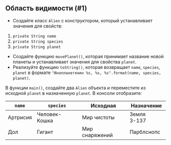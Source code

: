 ## Область видимости (#1)

- Создайте класс `Alien` с конструктором, который устанавливает значения для свойств:

1. `private String name`
2. `private String species`
3. `private String planet`

- Создайте функцию `movePlanet()`, которая принимает название новой планеты и устанавливает значения для
  свойства `planet`.
- Реализуйте функцию `toString()`, которая возвращает `name`, `species`, `planet` в
  формате `"Инопланетянин %s, %s, %s".format(name, species, planet)`.

В функции `main()`, создайте два `Alien` объекта и переместите из исходной `planet` в назначенную `planet`. В консоли
отобразите:

| `name`    | `species`    | Исходная        | Назначение     |
|-----------|--------------|-----------------|----------------|
| Артрисия | Человек-Кошка | Мир чистоты     | Земля З-137    |
| Дол      | Гигант        | Мир снаряжений  | Парблснопс     |